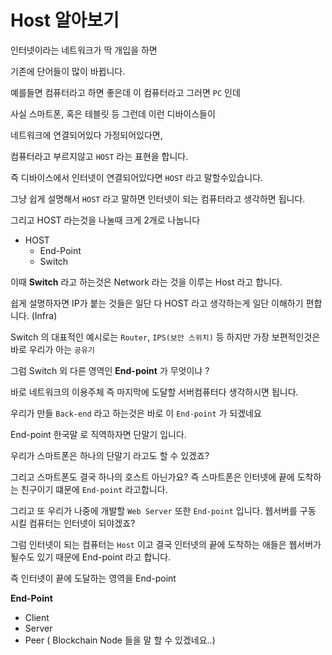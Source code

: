 # Host 알아보기 



인터넷이라는 네트워크가 딱 개입을 하면

기존에 단어들이 많이 바뀝니다.



예를들면 컴퓨터라고 하면 좋은데 이 컴퓨터라고 그러면 `PC` 인데

사실 스마트폰, 혹은 테블릿 등 그런데 이런 디바이스들이 

네트워크에 연결되어있다 가정되어있다면,



컴퓨터라고 부르지않고 `HOST` 라는 표현을 합니다.

즉 디바이스에서 인터넷이 연결되어있다면 `HOST` 라고 말할수있습니다.



그냥 쉽게 설명해서 `HOST` 라고 말하면 인터넷이 되는 컴퓨터라고 생각하면 됩니다.



그리고 HOST 라는것을 나눌때 크게 2개로 나눕니다



- HOST
  - End-Point
  - Switch 



이때 **Switch** 라고 하는것은 Network 라는 것을 이루는 Host 라고 합니다.

쉽게 설명하자면 IP가 붙는 것들은 일단 다 HOST 라고 생각하는게 일단 이해하기 편합니다.  (Infra)

Switch 의 대표적인 예시로는 `Router`, `IPS(보안 스위치)` 등 하지만 가장 보편적인것은 바로 우리가 아는 `공유기` 





그럼 Switch 외 다른 영역인 **End-point** 가 무엇이냐 ?

바로 네트워크의 이용주체 즉 마지막에 도달할 서버컴퓨터다 생각하시면 됩니다.

우리가 만들 `Back-end` 라고 하는것은 바로 이 `End-point` 가 되겠네요



End-point 한국말 로 직역하자면 단말기 입니다. 

우리가 스마트폰은 하나의 단말기 라고도 할 수 있겠죠?

그리고 스마트폰도 결국 하나의 호스트 아닌가요? 즉 스마트폰은 인터넷에 끝에 도착하는 친구이기 떄문에 `End-point` 라고합니다.

그리고 또 우리가 나중에 개발할 `Web Server` 또한 `End-point` 입니다. 웹서버를 구동 시킬 컴퓨터는 인터넷이 되야겠죠?

그럼 인터넷이 되는 컴퓨터는 `Host` 이고 결국 인터넷의 끝에 도착하는 애들은 웹서버가 될수도 있기 때문에 End-point 라고 합니다.



즉 인터넷이 끝에 도달하는 영역을 End-point

**End-Point**

- Client
- Server
- Peer ( Blockchain Node 들을 말 할 수 있겠네요..)








